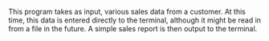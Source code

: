 This program takes as input, various sales data from a customer.
At this time, this data is entered directly to the terminal, although it might be read in from a file in the future.
A simple sales report is then output to the terminal.
